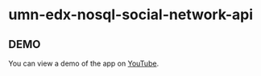 # umn-edx-nosql-social-network-api



## DEMO
You can view a demo of the app on [YouTube](https://www.youtube.com/watch?v=VT5ZQAI5__M).
